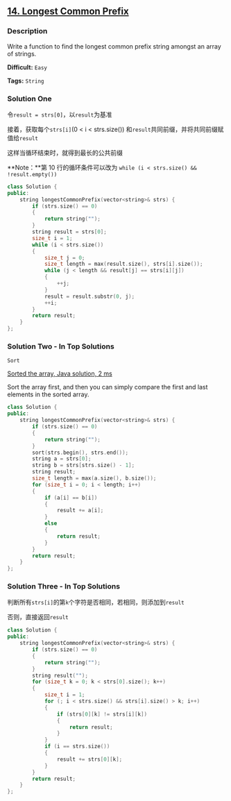 ## [14. Longest Common Prefix](https://leetcode.com/problems/longest-common-prefix/#/description)

### Description

Write a function to find the longest common prefix string amongst an array of strings.



**Difficult:** `Easy`

**Tags:** `String`



### Solution One

令`result = strs[0]`，以`result`为基准

接着，获取每个`strs[i]`(0 < i < strs.size()) 和`result`共同前缀，并将共同前缀赋值给`result`

这样当循环结束时，就得到最长的公共前缀

**Note：**第 10 行的循环条件可以改为 `while (i < strs.size() && !result.empty())`

```c++
class Solution {
public:
	string longestCommonPrefix(vector<string>& strs) {
		if (strs.size() == 0)
		{
			return string("");
		}
		string result = strs[0];
		size_t i = 1;
		while (i < strs.size())
		{
			size_t j = 0;
			size_t length = max(result.size(), strs[i].size());
			while (j < length && result[j] == strs[i][j])
			{
				++j;
			}
			result = result.substr(0, j);
			++i;
		}
		return result;
	}
};
```



### Solution Two - In Top Solutions

`Sort`

[Sorted the array, Java solution, 2 ms](https://discuss.leetcode.com/topic/27913/sorted-the-array-java-solution-2-ms)

Sort the array first, and then you can simply compare the first and last elements in the sorted array.

```c++
class Solution {
public:
	string longestCommonPrefix(vector<string>& strs) {
		if (strs.size() == 0)
		{
			return string("");
		}
		sort(strs.begin(), strs.end());
		string a = strs[0];
		string b = strs[strs.size() - 1];
		string result;
		size_t length = max(a.size(), b.size());
		for (size_t i = 0; i < length; i++)
		{
			if (a[i] == b[i])
			{
				result += a[i];
			}
			else
			{
				return result;
			}
		}
		return result;
	}
};
```



### Solution Three - In Top Solutions

判断所有`strs[i]`的第`k`个字符是否相同，若相同，则添加到`result`

否则，直接返回`result`

```c++
class Solution {
public:
	string longestCommonPrefix(vector<string>& strs) {
		if (strs.size() == 0)
		{
			return string("");
		}
		string result("");
		for (size_t k = 0; k < strs[0].size(); k++)
		{
			size_t i = 1;
			for (; i < strs.size() && strs[i].size() > k; i++)
			{
				if (strs[0][k] != strs[i][k])
				{
					return result;
				}
			}
			if (i == strs.size())
			{
				result += strs[0][k];
			}
		}
		return result;
	}
};
```


